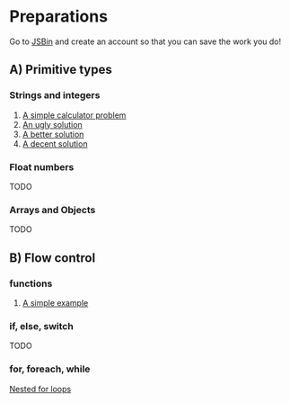 # Preparations

Go to [JSBin](http://jsbin.com) and create an account so that you can save the work you do!

## A) Primitive types 

### Strings and integers

1. [A simple calculator problem](https://jsbin.com/jubipex/edit?html,js,output)
2. [An ugly solution](https://jsbin.com/lanisel/1/edit?html,js,output)
3. [A better solution](https://jsbin.com/yebipav/edit?html,js,output)
4. [A decent solution](https://jsbin.com/pavifud/1/edit?html,js,output)

### Float numbers

TODO

### Arrays and Objects

TODO

## B) Flow control

### functions

1. [A simple example](https://jsbin.com/jiloruf/edit?html,js,output)

### if, else, switch

TODO

### for, foreach, while

[Nested for loops](https://jsbin.com/xucabeq/edit?html,js,console,output)
